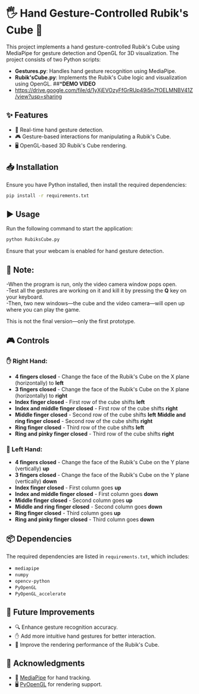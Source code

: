# 🖐️ Hand Gesture-Controlled Rubik's Cube 🎲

This project implements a hand gesture-controlled Rubik's Cube using MediaPipe for gesture detection and OpenGL for 3D visualization. The project consists of two Python scripts:

- **Gestures.py**: Handles hand gesture recognition using MediaPipe.
- **Rubik'sCube.py**: Implements the Rubik's Cube logic and visualization using OpenGL.
##***DEMO VIDEO**
- https://drive.google.com/file/d/1yXjEVOzyFfGrRUp49i5n7fOELMNBV41Z/view?usp=sharing
## ✨ Features
- 🚀 Real-time hand gesture detection.
- 🎮 Gesture-based interactions for manipulating a Rubik's Cube.
- 🖥️ OpenGL-based 3D Rubik's Cube rendering.

## 📥 Installation
Ensure you have Python installed, then install the required dependencies:

```sh
pip install -r requirements.txt
```

## ▶️ Usage
Run the following command to start the application:

```sh
python RubiksCube.py
```

Ensure that your webcam is enabled for hand gesture detection.

## 📝 **Note:**
-When the program is run, only the video camera window pops open.  
-Test all the gestures are working on it and kill it by pressing the **Q** key on your keyboard.  
-Then, two new windows—the cube and the video camera—will open up where you can play the game.

This is not the final version—only the first prototype.

## 🎮 Controls
### ✋ Right Hand:
-  **4 fingers closed** - Change the face of the Rubik's Cube on the X plane (horizontally) to **left**
-  **3 fingers closed** - Change the face of the Rubik's Cube on the X plane (horizontally) to **right**
-  **Index finger closed** - First row of the cube shifts **left**
-  **Index and middle finger closed** - First row of the cube shifts **right**
-  **Middle finger closed** - Second row of the cube shifts **left**
   **Middle and ring finger closed** - Second row of the cube shifts **right**
-  **Ring finger closed** - Third row of the cube shifts **left**
-  **Ring and pinky finger closed** - Third row of the cube shifts **right**

### 🤚 Left Hand:
-  **4 fingers closed** - Change the face of the Rubik's Cube on the Y plane (vertically) **up**
-  **3 fingers closed** - Change the face of the Rubik's Cube on the Y plane (vertically) **down**
-  **Index finger closed** - First column goes **up**
-  **Index and middle finger closed** - First column goes **down**
-  **Middle finger closed** - Second column goes **up**
-  **Middle and ring finger closed** - Second column goes **down**
-  **Ring finger closed** - Third column goes **up**
-  **Ring and pinky finger closed** - Third column goes **down**

## 📦 Dependencies
The required dependencies are listed in `requirements.txt`, which includes:
- `mediapipe`
- `numpy`
- `opencv-python`
- `PyOpenGL`
- `PyOpenGL_accelerate`

## 🚀 Future Improvements
- 🔍 Enhance gesture recognition accuracy.
- ✋ Add more intuitive hand gestures for better interaction.
- 🎨 Improve the rendering performance of the Rubik's Cube.


## 🙌 Acknowledgments
- 🎯 [MediaPipe](https://mediapipe.dev/) for hand tracking.
- 🖥️ [PyOpenGL](http://pyopengl.sourceforge.net/) for rendering support.

